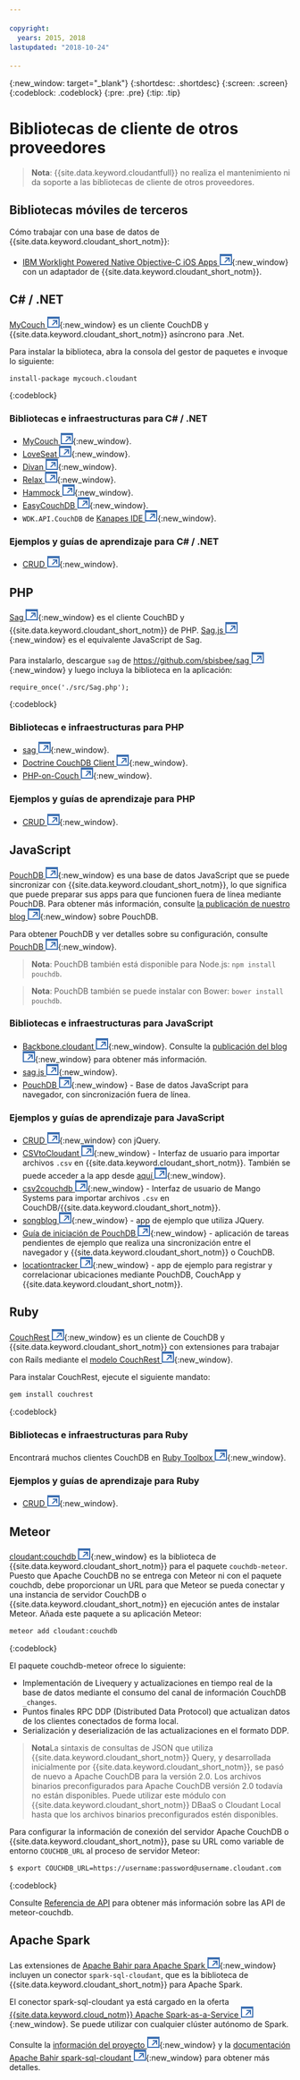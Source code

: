 ```yaml
---

copyright:
  years: 2015, 2018
lastupdated: "2018-10-24"

---
```


{:new_window: target="_blank"}
{:shortdesc: .shortdesc}
{:screen: .screen}
{:codeblock: .codeblock}
{:pre: .pre}
{:tip: .tip}

<!-- Acrolinx: 2017-05-10 -->

# Bibliotecas de cliente de otros proveedores

>   **Nota**: {{site.data.keyword.cloudantfull}} no realiza el mantenimiento ni da soporte a las bibliotecas de cliente de otros proveedores.

## Bibliotecas móviles de terceros

Cómo trabajar con una base de datos de {{site.data.keyword.cloudant_short_notm}}:

-   [IBM Worklight Powered Native Objective-C iOS Apps ![Icono de enlace externo](../images/launch-glyph.svg "Icono de enlace externo")](http://www.tricedesigns.com/2014/11/17/ibm-worklight-powered-native-objective-c-ios-apps/){:new_window} con un adaptador de {{site.data.keyword.cloudant_short_notm}}.

## C# / .NET

[MyCouch ![Icono de enlace externo](../images/launch-glyph.svg "Icono de enlace externo")](https://github.com/danielwertheim/mycouch){:new_window}
es un cliente CouchDB y {{site.data.keyword.cloudant_short_notm}} asíncrono para .Net.

Para instalar la biblioteca, abra la consola del gestor de paquetes e invoque lo siguiente:

```
install-package mycouch.cloudant
```
{:codeblock}

### Bibliotecas e infraestructuras para C# / .NET

-   [MyCouch ![Icono de enlace externo](../images/launch-glyph.svg "Icono de enlace externo")](https://github.com/danielwertheim/mycouch){:new_window}.
-   [LoveSeat ![Icono de enlace externo](../images/launch-glyph.svg "Icono de enlace externo")](https://github.com/soitgoes/LoveSeat){:new_window}.
-   [Divan ![Icono de enlace externo](../images/launch-glyph.svg "Icono de enlace externo")](https://github.com/foretagsplatsen/Divan){:new_window}.
-   [Relax ![Icono de enlace externo](../images/launch-glyph.svg "Icono de enlace externo")](https://github.com/arobson/Relax){:new_window}.
-   [Hammock ![Icono de enlace externo](../images/launch-glyph.svg "Icono de enlace externo")](http://code.google.com/p/relax-net/){:new_window}.
-   [EasyCouchDB ![Icono de enlace externo](../images/launch-glyph.svg "Icono de enlace externo")](https://github.com/hhariri/EasyCouchDB){:new_window}.
-   `WDK.API.CouchDB` de [Kanapes IDE ![Icono de enlace externo](../images/launch-glyph.svg "Icono de enlace externo")](http://kanapeside.com/){:new_window}.

### Ejemplos y guías de aprendizaje para C# / .NET

-   [CRUD ![Icono de enlace externo](../images/launch-glyph.svg "Icono de enlace externo")](https://github.com/cloudant/haengematte/tree/master/c%23){:new_window}.

## PHP

[Sag ![Icono de enlace externo](../images/launch-glyph.svg "Icono de enlace externo")](https://github.com/sbisbee/sag){:new_window} es el cliente CouchBD y {{site.data.keyword.cloudant_short_notm}} de PHP.
[Sag.js ![Icono de enlace externo](../images/launch-glyph.svg "Icono de enlace externo")](https://github.com/sbisbee/sag-js){:new_window} es el equivalente JavaScript de Sag.

Para instalarlo, descargue `sag` de [https://github.com/sbisbee/sag ![Icono de enlace externo](../images/launch-glyph.svg "Icono de enlace externo")](https://github.com/sbisbee/sag){:new_window} y luego incluya la biblioteca en la aplicación:

```
require_once('./src/Sag.php');
```
{:codeblock}

### Bibliotecas e infraestructuras para PHP

-   [sag ![Icono de enlace externo](../images/launch-glyph.svg "Icono de enlace externo")](https://github.com/sbisbee/sag){:new_window}.
-   [Doctrine CouchDB Client ![Icono de enlace externo](../images/launch-glyph.svg "Icono de enlace externo")](https://github.com/doctrine/couchdb-client){:new_window}.
-   [PHP-on-Couch ![Icono de enlace externo](../images/launch-glyph.svg "Icono de enlace externo")](https://github.com/dready92/PHP-on-Couch){:new_window}.

### Ejemplos y guías de aprendizaje para PHP

-   [CRUD ![Icono de enlace externo](../images/launch-glyph.svg "Icono de enlace externo")](https://github.com/cloudant/haengematte/tree/master/php){:new_window}.

## JavaScript

[PouchDB ![Icono de enlace externo](../images/launch-glyph.svg "Icono de enlace externo")](http://pouchdb.com/){:new_window} es una base de datos JavaScript que se puede sincronizar con {{site.data.keyword.cloudant_short_notm}},
lo que significa que puede preparar sus apps para que funcionen fuera de línea mediante PouchDB.
Para obtener más información, consulte [la publicación de nuestro blog ![Icono de enlace externo](../images/launch-glyph.svg "Icono de enlace externo")](https://cloudant.com/blog/pouchdb){:new_window} sobre PouchDB.

Para obtener PouchDB y ver detalles sobre su configuración, consulte [PouchDB ![Icono de enlace externo](../images/launch-glyph.svg "Icono de enlace externo")](http://pouchdb.com/){:new_window}.

>   **Nota**: PouchDB también está disponible para Node.js: `npm install pouchdb`.

>   **Nota**: PouchDB también se puede instalar con Bower: `bower install pouchdb`.

### Bibliotecas e infraestructuras para JavaScript

-   [Backbone.cloudant ![Icono de enlace externo](../images/launch-glyph.svg "Icono de enlace externo")](https://github.com/cloudant-labs/backbone.cloudant){:new_window}.
    Consulte la [publicación del blog ![Icono de enlace externo](../images/launch-glyph.svg "Icono de enlace externo")](https://cloudant.com/blog/backbone-and-cloudant/){:new_window} para obtener más información.
-   [sag.js ![Icono de enlace externo](../images/launch-glyph.svg "Icono de enlace externo")](https://github.com/sbisbee/sag-js){:new_window}.
-   [PouchDB ![Icono de enlace externo](../images/launch-glyph.svg "Icono de enlace externo")](http://pouchdb.com/){:new_window} - Base de datos JavaScript para navegador, con sincronización fuera de línea.

### Ejemplos y guías de aprendizaje para JavaScript

-   [CRUD ![Icono de enlace externo](../images/launch-glyph.svg "Icono de enlace externo")](https://github.com/cloudant/haengematte/tree/master/javascript-jquery){:new_window} con jQuery.
-   [CSVtoCloudant ![Icono de enlace externo](../images/launch-glyph.svg "Icono de enlace externo")](https://github.com/michellephung/CSVtoCloudant){:new_window} -
    Interfaz de usuario para importar archivos `.csv` en {{site.data.keyword.cloudant_short_notm}}.
    También se puede acceder a la app desde [aquí ![Icono de enlace externo](../images/launch-glyph.svg "Icono de enlace externo")](https://michellephung.github.io/CSVtoCloudant/){:new_window}.
-   [csv2couchdb ![Icono de enlace externo](../images/launch-glyph.svg "Icono de enlace externo")](https://github.com/Mango-information-systems/csv2couchdb){:new_window} -
    Interfaz de usuario de Mango Systems para importar archivos `.csv` en CouchDB/{{site.data.keyword.cloudant_short_notm}}.
-   [songblog ![Icono de enlace externo](../images/launch-glyph.svg "Icono de enlace externo")](https://github.com/millayr/songblog){:new_window} - app de ejemplo que utiliza JQuery.
-   [Guía de iniciación de PouchDB ![Icono de enlace externo](../images/launch-glyph.svg "Icono de enlace externo")](http://pouchdb.com/getting-started.html){:new_window} -
    aplicación de tareas pendientes de ejemplo que realiza una sincronización entre el navegador y {{site.data.keyword.cloudant_short_notm}} o CouchDB.
-   [locationtracker ![Icono de enlace externo](../images/launch-glyph.svg "Icono de enlace externo")](https://github.com/rajrsingh/locationtracker){:new_window} -
    app de ejemplo para registrar y correlacionar ubicaciones mediante PouchDB,
CouchApp y {{site.data.keyword.cloudant_short_notm}}.

## Ruby

[CouchRest ![Icono de enlace externo](../images/launch-glyph.svg "Icono de enlace externo")](https://github.com/couchrest/couchrest){:new_window} es un cliente de CouchDB y {{site.data.keyword.cloudant_short_notm}} con extensiones para trabajar con Rails mediante el [modelo CouchRest ![Icono de enlace externo](../images/launch-glyph.svg "Icono de enlace externo")](https://github.com/couchrest/couchrest_model){:new_window}.

Para instalar CouchRest, ejecute el siguiente mandato:

```sh
gem install couchrest
```
{:codeblock}

### Bibliotecas e infraestructuras para Ruby

Encontrará muchos clientes CouchDB en
[Ruby Toolbox ![Icono de enlace externo](../images/launch-glyph.svg "Icono de enlace externo")](https://www.ruby-toolbox.com/categories/couchdb_clients){:new_window}.

### Ejemplos y guías de aprendizaje para Ruby

-   [CRUD ![Icono de enlace externo](../images/launch-glyph.svg "Icono de enlace externo")](https://github.com/cloudant/haengematte/tree/master/ruby){:new_window}.

<div id="couchdb"></div>

## Meteor

[cloudant:couchdb ![Icono de enlace externo](../images/launch-glyph.svg "Icono de enlace externo")](https://atmospherejs.com/cloudant/couchdb){:new_window} es la biblioteca de {{site.data.keyword.cloudant_short_notm}} para el paquete `couchdb-meteor`.
Puesto que Apache CouchDB no se entrega con Meteor ni con el paquete couchdb, debe proporcionar un URL para que Meteor se pueda conectar y una instancia de servidor
CouchDB o {{site.data.keyword.cloudant_short_notm}} en ejecución antes de instalar Meteor.
Añada este paquete a su aplicación Meteor:

```sh
meteor add cloudant:couchdb
```
{:codeblock}

El paquete couchdb-meteor ofrece lo siguiente:

-   Implementación de Livequery y actualizaciones en tiempo real de la base de datos mediante el consumo del canal de información CouchDB `_changes`.
-   Puntos finales RPC DDP (Distributed Data Protocol) que actualizan datos de los clientes conectados de forma local.
-   Serialización y deserialización de las actualizaciones en el formato DDP.

>   **Nota**La sintaxis de consultas de JSON que utiliza {{site.data.keyword.cloudant_short_notm}} Query,
    y desarrollada inicialmente por {{site.data.keyword.cloudant_short_notm}},
    se pasó de nuevo a Apache CouchDB para la versión 2.0.
    Los archivos binarios preconfigurados para Apache CouchDB versión 2.0 todavía no están disponibles.
    Puede utilizar este módulo con {{site.data.keyword.cloudant_short_notm}} DBaaS o Cloudant Local hasta que los archivos binarios preconfigurados estén disponibles.

Para configurar la información de conexión del servidor Apache CouchDB o {{site.data.keyword.cloudant_short_notm}}, pase su URL como variable de entorno `COUCHDB_URL` al proceso de servidor Meteor:

```sh
$ export COUCHDB_URL=https://username:password@username.cloudant.com
```
{:codeblock}

Consulte [Referencia de API](../api/index.html) para obtener más información sobre las API de meteor-couchdb. 

## Apache Spark

Las extensiones de [Apache Bahir para Apache Spark ![Icono de enlace externo](../images/launch-glyph.svg "Icono de enlace externo")](http://bahir.apache.org/#home){:new_window}
incluyen un conector `spark-sql-cloudant`, que es la biblioteca de {{site.data.keyword.cloudant_short_notm}} para Apache Spark.

El conector spark-sql-cloudant ya está cargado en la oferta
[{{site.data.keyword.cloud_notm}} Apache Spark-as-a-Service ![Icono de enlace externo](../images/launch-glyph.svg "Icono de enlace externo")](https://console.ng.bluemix.net/catalog/services/apache-spark/){:new_window}.
Se puede utilizar con cualquier clúster autónomo de Spark.

Consulte la [información del proyecto ![Icono de enlace externo](../images/launch-glyph.svg "Icono de enlace externo")](https://github.com/apache/bahir/tree/master/sql-cloudant){:new_window}
y la [documentación Apache Bahir spark-sql-cloudant ![Icono de enlace externo](../images/launch-glyph.svg "Icono de enlace externo")](http://bahir.apache.org/docs/spark/current/spark-sql-cloudant/){:new_window} para obtener más detalles.
